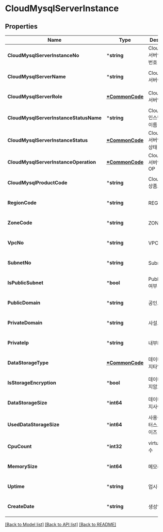 # CloudMysqlServerInstance

## Properties
Name | Type | Description | Notes
------------ | ------------- | ------------- | -------------
**CloudMysqlServerInstanceNo** | ***string** | CloudMysql서버인스턴스번호 | [optional] [default to null]
**CloudMysqlServerName** | ***string** | CloudMysql서버이름 | [optional] [default to null]
**CloudMysqlServerRole** | **[*CommonCode](CommonCode.md)** | CloudMysql서버역할 | [optional] [default to null]
**CloudMysqlServerInstanceStatusName** | ***string** | CloudMysql인스턴스상태이름 | [optional] [default to null]
**CloudMysqlServerInstanceStatus** | **[*CommonCode](CommonCode.md)** | CloudMysql서버인스턴스상태 | [optional] [default to null]
**CloudMysqlServerInstanceOperation** | **[*CommonCode](CommonCode.md)** | CloudMysql서버인스턴스OP | [optional] [default to null]
**CloudMysqlProductCode** | ***string** | CloudMysql상품코드 | [optional] [default to null]
**RegionCode** | ***string** | REGION코드 | [optional] [default to null]
**ZoneCode** | ***string** | ZONE코드 | [optional] [default to null]
**VpcNo** | ***string** | VPC번호 | [optional] [default to null]
**SubnetNo** | ***string** | Subnet번호 | [optional] [default to null]
**IsPublicSubnet** | ***bool** | PublicSubnet여부 | [optional] [default to null]
**PublicDomain** | ***string** | 공인도메인명 | [optional] [default to null]
**PrivateDomain** | ***string** | 사설도메인명 | [optional] [default to null]
**PrivateIp** | ***string** | 내부IP | [optional] [default to null]
**DataStorageType** | **[*CommonCode](CommonCode.md)** | 데이터스토리지타입 | [optional] [default to null]
**IsStorageEncryption** | ***bool** | 데이터스토리지암호화여부 | [optional] [default to null]
**DataStorageSize** | ***int64** | 데이터스토리지사이즈 | [optional] [default to null]
**UsedDataStorageSize** | ***int64** | 사용중인데이터스토리지사이즈 | [optional] [default to null]
**CpuCount** | ***int32** | virtualCPU개수 | [optional] [default to null]
**MemorySize** | ***int64** | 메모리사이즈 | [optional] [default to null]
**Uptime** | ***string** | 업시간 | [optional] [default to null]
**CreateDate** | ***string** | 생성일자 | [optional] [default to null]

[[Back to Model list]](../README.md#documentation-for-models) [[Back to API list]](../README.md#documentation-for-api-endpoints) [[Back to README]](../README.md)



